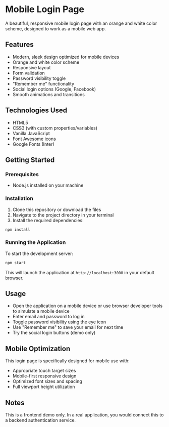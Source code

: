 # Mobile Login Page

A beautiful, responsive mobile login page with an orange and white color scheme, designed to work as a mobile web app.

## Features

- Modern, sleek design optimized for mobile devices
- Orange and white color scheme
- Responsive layout
- Form validation
- Password visibility toggle
- "Remember me" functionality
- Social login options (Google, Facebook)
- Smooth animations and transitions

## Technologies Used

- HTML5
- CSS3 (with custom properties/variables)
- Vanilla JavaScript
- Font Awesome icons
- Google Fonts (Inter)

## Getting Started

### Prerequisites

- Node.js installed on your machine

### Installation

1. Clone this repository or download the files
2. Navigate to the project directory in your terminal
3. Install the required dependencies:

```bash
npm install
```

### Running the Application

To start the development server:

```bash
npm start
```

This will launch the application at `http://localhost:3000` in your default browser.

## Usage

- Open the application on a mobile device or use browser developer tools to simulate a mobile device
- Enter email and password to log in
- Toggle password visibility using the eye icon
- Use "Remember me" to save your email for next time
- Try the social login buttons (demo only)

## Mobile Optimization

This login page is specifically designed for mobile use with:

- Appropriate touch target sizes
- Mobile-first responsive design
- Optimized font sizes and spacing
- Full viewport height utilization

## Notes

This is a frontend demo only. In a real application, you would connect this to a backend authentication service. 